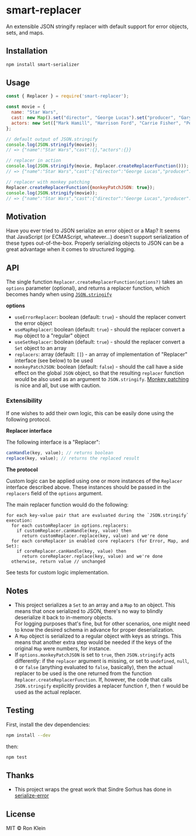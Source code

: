 # smart-replacer
An extensible JSON stringify replacer with default support for error objects, sets, and maps.

## Installation
```bash
npm install smart-serializer
```

## Usage
```javascript
const { Replacer } = require('smart-replacer');

const movie = {
  name: "Star Wars",
  cast: new Map().set("director", "George Lucas").set("producer", "Gary Kurtz"),
  actors: new Set(["Mark Hamill", "Harrison Ford", "Carrie Fisher", "Peter Cushing", "Alec Guinness"])
};

// default output of JSON.stringify
console.log(JSON.stringify(movie));
// => {"name":"Star Wars","cast":{},"actors":{}}

// replacer in action
console.log(JSON.stringify(movie, Replacer.createReplacerFunction()));
// => {"name":"Star Wars","cast":{"director":"George Lucas","producer":"Gary Kurtz"},"actors":["Mark Hamill","Harrison Ford","Carrie Fisher","Peter Cushing","Alec Guinness"]}

// replacer with monkey patching
Replacer.createReplacerFunction({monkeyPatchJSON: true});
console.log(JSON.stringify(movie));
// => {"name":"Star Wars","cast":{"director":"George Lucas","producer":"Gary Kurtz"},"actors":["Mark Hamill","Harrison Ford","Carrie Fisher","Peter Cushing","Alec Guinness"]}
```

## Motivation
Have you ever tried to JSON serialize an error object or a Map?
It seems that JavaScript (or ECMAScript, whatever...)
doesn't support serialization of these types out-of-the-box.
Properly serializing objects to JSON can be a great advantage when it comes to structured logging.

## API
The single function `Replacer.createReplacerFunction(options?)` takes an `options` parameter (optional), 
and returns a replacer function, which becomes handy when using [`JSON.stringify`](https://262.ecma-international.org/6.0/#sec-json.stringify)

__options__
* `useErrorReplacer`: boolean (default: `true`) - should the replacer convert the error object
* `useMapReplacer`: boolean (default: `true`) - should the replacer convert a `Map` object to a "regular" object
* `useSetReplacer`: boolean (default: `true`) - should the replacer convert a `Set` object to an array
* `replacers`: array (default: `[]`) - an array of implementation of "Replacer" interface (see below) to be used
* `monkeyPatchJSON`: boolean (default: `false`) - should the call have a side effect on the global `JSON` object, so that the resulting `replacer` function would be also used as an argument to `JSON.stringify`. [Monkey patching](https://en.wikipedia.org/wiki/Monkey_patch) is nice and all, but use with caution.

### Extensibility
If one wishes to add their own logic, this can be easily done using the following protocol.

__Replacer interface__

The following interface is a "Replacer":
```javascript
canHandle(key, value); // returns boolean
replace(key, value); // returns the replaced result
```

__The protocol__

Custom logic can be applied using one or more instances of the `Replacer` interface described above.
These instances should be passed in the `replacers` field of the `options` argument.

The main replacer function would do the following:
```text
for each key-value pair that are evaluated during the `JSON.stringify` execution:
  for each customReplacer in options.replacers:
    if customReplacer.canHandle(key, value) then
      return customReplacer.replace(key, value) and we're done
  for each coreReplacer in enabled core replacers (for Error, Map, and Set):
    if coreReplacer.canHandle(key, value) then
      return coreReplacer.replace(key, value) and we're done
  otherwise, return value // unchanged
```
See tests for custom logic implementation.

## Notes
* This project serializes a `Set` to an array and a `Map` to an object. This means that once serialized to JSON, 
  there's no way to blindly deserialize it back to in-memory objects. <br/> 
  For logging purposes that's fine, but for other scenarios, one might need to know the desired schema in advance for proper deserialization.
* A `Map` object is serialized to a regular object with keys as strings. This means that another extra step would be needed if the keys of the original `Map` were numbers, for instance.
* If `options.monkeyPatchJSON` is set to `true`, then `JSON.stringify` acts differently: if the `replacer` argument is missing, or set to `undefined`, `null`, `0` or `false` (anything evaluated to `false`, basically), then the actual replacer to be used is the one returned from the function `Replacer.createReplacerFunction`. If, however, the code that calls `JSON.stringify` explicitly provides a replacer function `f`, then `f` would be used as the actual replacer.

## Testing

First, install the dev dependencies:
```bash
npm install --dev
```
then:
```bash
npm test
```

## Thanks
* This project wraps the great work that Sindre Sorhus has done in [serialize-error](https://github.com/sindresorhus/serialize-error)

## License
MIT &copy; Ron Klein